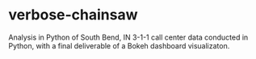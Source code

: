 # verbose-chainsaw
Analysis in Python of South Bend, IN 3-1-1 call center data conducted in Python, with a final deliverable of a Bokeh dashboard visualizaton.

